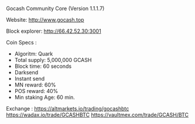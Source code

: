 Gocash Community Core (Version 1.1.1.7) 

Website: http://www.gocash.top 

Block explorer: http://66.42.52.30:3001


Coin Specs :

- Algoritm: Quark
- Total supply: 5,000,000 GCASH
- Block time: 60 seconds
- Darksend
- Instant send
- MN reward: 60%
- POS reward: 40%
- Min staking Age: 60 min.

Exchange :
https://altmarkets.io/trading/gocashbtc
https://wadax.io/trade/GCASHBTC
https://vaultmex.com/trade/GCASH/BTC
